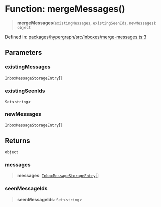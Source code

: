 # Function: mergeMessages()

> **mergeMessages**(`existingMessages`, `existingSeenIds`, `newMessages`): `object`

Defined in: [packages/hypergraph/src/inboxes/merge-messages.ts:3](https://github.com/hashirpm/hypergraph/blob/ab4ea1cdb9430798142e0d735aac9d31c2cf0ae0/packages/hypergraph/src/inboxes/merge-messages.ts#L3)

## Parameters

### existingMessages

[`InboxMessageStorageEntry`](../../../../type-aliases/InboxMessageStorageEntry.md)[]

### existingSeenIds

`Set`\<`string`\>

### newMessages

[`InboxMessageStorageEntry`](../../../../type-aliases/InboxMessageStorageEntry.md)[]

## Returns

`object`

### messages

> **messages**: [`InboxMessageStorageEntry`](../../../../type-aliases/InboxMessageStorageEntry.md)[]

### seenMessageIds

> **seenMessageIds**: `Set`\<`string`\>
